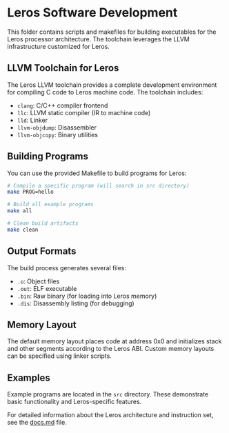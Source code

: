 # Leros Software Development

This folder contains scripts and makefiles for building executables for the Leros processor architecture. The toolchain leverages the LLVM infrastructure customized for Leros.

## LLVM Toolchain for Leros

The Leros LLVM toolchain provides a complete development environment for compiling C code to Leros machine code. The toolchain includes:

- `clang`: C/C++ compiler frontend
- `llc`: LLVM static compiler (IR to machine code)
- `lld`: Linker
- `llvm-objdump`: Disassembler
- `llvm-objcopy`: Binary utilities

## Building Programs

You can use the provided Makefile to build programs for Leros:

```bash
# Compile a specific program (will search in src directory)
make PROG=hello

# Build all example programs
make all

# Clean build artifacts
make clean
```

## Output Formats

The build process generates several files:
- `.o`: Object files
- `.out`: ELF executable
- `.bin`: Raw binary (for loading into Leros memory)
- `.dis`: Disassembly listing (for debugging)

## Memory Layout

The default memory layout places code at address 0x0 and initializes stack and other segments according to the Leros ABI. Custom memory layouts can be specified using linker scripts.

## Examples

Example programs are located in the `src` directory. These demonstrate basic functionality and Leros-specific features.

For detailed information about the Leros architecture and instruction set, see the [docs.md](docs.md) file.
